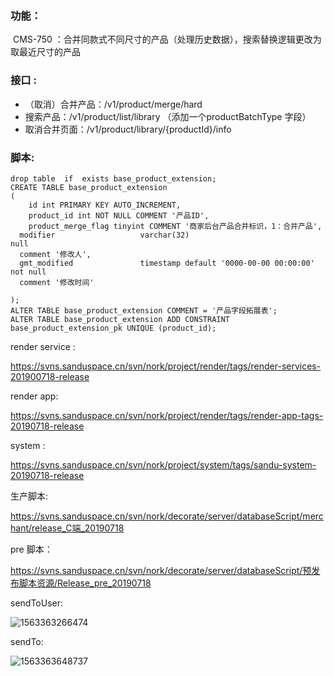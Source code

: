 ### 功能：

​	CMS-750 ：合并同款式不同尺寸的产品（处理历史数据），搜索替换逻辑更改为取最近尺寸的产品

### 接口 :

* （取消）合并产品：/v1/product/merge/hard
* 搜索产品：/v1/product/list/library   （添加一个productBatchType 字段）
* 取消合并页面：/v1/product/library/{productId}/info



### 脚本: 

```mysql
drop table  if  exists base_product_extension;
CREATE TABLE base_product_extension
(
    id int PRIMARY KEY AUTO_INCREMENT,
    product_id int NOT NULL COMMENT '产品ID',
    product_merge_flag tinyint COMMENT '商家后台产品合并标识，1：合并产品',
  modifier                   varchar(32)                             null
  comment '修改人',
  gmt_modified               timestamp default '0000-00-00 00:00:00' not null
  comment '修改时间'

);
ALTER TABLE base_product_extension COMMENT = '产品字段拓展表';
ALTER TABLE base_product_extension ADD CONSTRAINT base_product_extension_pk UNIQUE (product_id);
```





render service :

https://svns.sanduspace.cn/svn/nork/project/render/tags/render-services-201900718-release

render app: 

https://svns.sanduspace.cn/svn/nork/project/render/tags/render-app-tags-20190718-release

system : 

https://svns.sanduspace.cn/svn/nork/project/system/tags/sandu-system-20190718-release



生产脚本:

https://svns.sanduspace.cn/svn/nork/decorate/server/databaseScript/merchant/release_C端_20190718

pre 脚本：

https://svns.sanduspace.cn/svn/nork/decorate/server/databaseScript/预发布脚本资源/Release_pre_20190718







sendToUser:

![1563363266474](C:\Users\Sandu\AppData\Roaming\Typora\typora-user-images\1563363266474.png)



sendTo:

![1563363648737](C:\Users\Sandu\AppData\Roaming\Typora\typora-user-images\1563363648737.png)